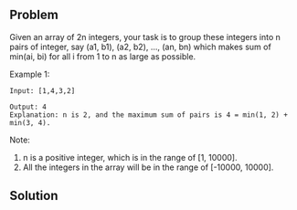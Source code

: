 ## Problem

Given an array of 2n integers, your task is to group these integers into n pairs of integer, say (a1, b1), (a2, b2), ..., (an, bn) which makes sum of min(ai, bi) for all i from 1 to n as large as possible.  

Example 1:  
```
Input: [1,4,3,2]

Output: 4
Explanation: n is 2, and the maximum sum of pairs is 4 = min(1, 2) + min(3, 4).
```

Note:
1. n is a positive integer, which is in the range of [1, 10000].
1. All the integers in the array will be in the range of [-10000, 10000].

## Solution

